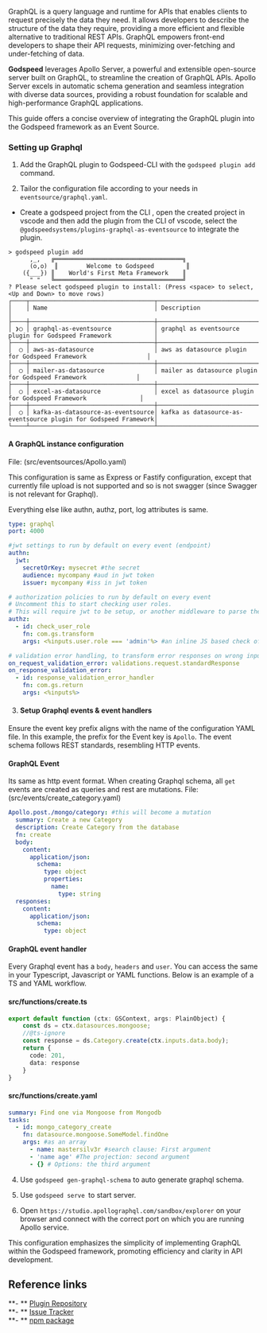 GraphQL is a query language and runtime for APIs that enables clients to request precisely the data they need. It allows developers to describe the structure of the data they require, providing a more efficient and flexible alternative to traditional REST APIs. GraphQL empowers front-end developers to shape their API requests, minimizing over-fetching and under-fetching of data.


**Godspeed** leverages Apollo Server, a powerful and extensible open-source server built on GraphQL, to streamline the creation of GraphQL APIs. Apollo Server excels in automatic schema generation and seamless integration with diverse data sources, providing a robust foundation for scalable and high-performance GraphQL applications.

This guide offers a concise overview of integrating the GraphQL plugin into the Godspeed framework as an Event Source.

### Setting up Graphql

1. Add the GraphQL plugin to Godspeed-CLI with the `godspeed plugin add` command.

2. Tailor the configuration file according to your needs in `eventsource/graphql.yaml`.

  - Create a godspeed project from the CLI , open the created project in vscode and then add the plugin from the CLI of vscode, select the `@godspeedsystems/plugins-graphql-as-eventsource` to integrate the plugin.

  ```
  > godspeed plugin add
        ,_,   ╔════════════════════════════════════╗
        (o,o)  ║        Welcome to Godspeed         ║
      ({___}) ║    World's First Meta Framework    ║
        " "   ╚════════════════════════════════════╝
  ? Please select godspeed plugin to install: (Press <space> to select, <Up and Down> to move rows)
  ┌────┬───────────────────────────────────┬─────────────────────────────────────────────────────────────────┐
  │    │ Name                              │ Description                                                     │
  ├────┼───────────────────────────────────┼─────────────────────────────────────────────────────────────────┤
  │ ❯◯ │ graphql-as-eventsource            │ graphql as eventsource plugin for Godspeed Framework            │
  ├────┼───────────────────────────────────┼─────────────────────────────────────────────────────────────────┤
  │  ◯ │ aws-as-datasource                 │ aws as datasource plugin for Godspeed Framework                 │
  ├────┼───────────────────────────────────┼─────────────────────────────────────────────────────────────────┤
  │  ◯ │ mailer-as-datasource              │ mailer as datasource plugin for Godspeed Framework              │
  ├────┼───────────────────────────────────┼─────────────────────────────────────────────────────────────────┤
  │  ◯ │ excel-as-datasource               │ excel as datasource plugin for Godspeed Framework               │
  ├────┼───────────────────────────────────┼─────────────────────────────────────────────────────────────────┤
  │  ◯ │ kafka-as-datasource-as-eventsource│ kafka as datasource-as-eventsource plugin for Godspeed Framework│
  └────┴───────────────────────────────────┴─────────────────────────────────────────────────────────────────┘
  ```

  #### A GraphQL instance configuration 

  File: (src/eventsources/Apollo.yaml)

  This configuration is same as Express or Fastify configuration, except that currently file upload is not supported and so is not swagger (since Swagger is not relevant for Graphql). 

  Everything else like authn, authz, port, log attributes is same. 
  ```yaml
  type: graphql
  port: 4000

  #jwt settings to run by default on every event (endpoint)
  authn:
    jwt:
      secretOrKey: mysecret #the secret
      audience: mycompany #aud in jwt token
      issuer: mycompany #iss in jwt token

  # authorization policies to run by default on every event
  # Uncomment this to start checking user roles.
  # This will require jwt to be setup, or another middleware to parse the user information in inputs. Currently Graphql, Epress and Fastify support creating user object from JWT token in incoming request.
  authz:
    - id: check_user_role
      fn: com.gs.transform
      args: <%inputs.user.role === 'admin'%> #an inline JS based check of user role

  # validation error handling, to transform error responses on wrong input or response
  on_request_validation_error: validations.request.standardResponse
  on_response_validation_error:
    - id: response_validation_error_handler
      fn: com.gs.return
      args: <%inputs%>
  ```

3. #### Setup Graphql events & event handlers 

  Ensure the event key prefix aligns with the name of the configuration YAML file. In this example, the prefix for the Event key is `Apollo`. The event schema follows REST standards, resembling HTTP events.

  #### GraphQL Event 
  Its same as http event format. When creating Graphql schema, all `get` events are created as queries and rest are mutations.
  File: (src/events/create_category.yaml)

  ```yaml
  Apollo.post./mongo/category: #this will become a mutation
    summary: Create a new Category
    description: Create Category from the database
    fn: create
    body:
      content:
        application/json:
          schema:
            type: object
            properties:
              name:
                type: string
    responses:
      content:
        application/json:
          schema:
            type: object
  ```

  #### GraphQL event handler 

  Every Graphql event has a `body`, `headers` and `user`. You can access the same in your Typescript, Javascript or YAML functions. Below is an example of a TS and YAML workflow.

  #### src/functions/create.ts
  ```typescript
  export default function (ctx: GSContext, args: PlainObject) {
      const ds = ctx.datasources.mongoose;
      //@ts-ignore
      const response = ds.Category.create(ctx.inputs.data.body);
      return {
        code: 201,
        data: response
      }
  }
  ```

  #### src/functions/create.yaml

  ```yaml
  summary: Find one via Mongoose from Mongodb
  tasks:
    - id: mongo_category_create
      fn: datasource.mongoose.SomeModel.findOne
      args: #as an array
        - name: mastersilv3r #search clause: First argument
        - 'name age' #The projection: second argument
        - {} # Options: the third argument
  ```

4. Use `godspeed gen-graphql-schema` to auto generate graphql schema.

5. Use `godspeed serve `to start server. 

6. Open `https://studio.apollographql.com/sandbox/explorer` on your browser and connect with the correct port on which you are running Apollo service.

This configuration emphasizes the simplicity of implementing GraphQL within the Godspeed framework, promoting efficiency and clarity in API development.

## Reference links
**- ** [Plugin Repository](https://github.com/godspeedsystems/gs-plugins/tree/main/plugins/graphql-as-eventsource)   
**- ** [Issue Tracker](https://github.com/godspeedsystems/gs-plugins/issues)      
**- ** [npm package](https://www.npmjs.com/package/@godspeedsystems/plugins-graphql-as-eventsource)
